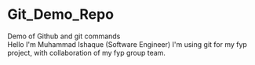 # Git_Demo_Repo
Demo of Github and git commands
<br>
Hello I'm Muhammad Ishaque (Software Engineer)
I'm using git for my fyp project, with collaboration of my fyp group team. 